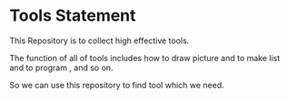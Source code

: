 # Tools Statement

This Repository is to collect high effective tools.

The function of all of tools includes how to draw picture and to make list and to program , and so on.

So we can use this repository to find tool which we need.

